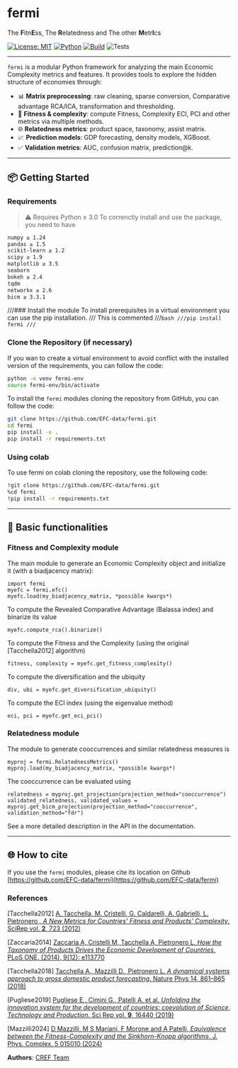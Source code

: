 # fermi

The **F**itn**E**ss, The **R**elatedness and The other **M**etr**I**cs

[![License: MIT](https://img.shields.io/badge/license-MIT-green.svg)](LICENSE)
[![Python](https://img.shields.io/badge/python-3.8+-blue.svg)](#)
[![Build](https://img.shields.io/badge/build-passing-brightgreen)](#)
![Tests](https://img.shields.io/badge/tests-passing-brightgreen?style=flat-square)

---

`fermi` is a modular Python framework for analyzing the main Economic Complexity metrics and features.
It provides tools to explore the hidden structure of economies through:

- 📊 **Matrix preprocessing**: raw cleaning, sparse conversion, Comparative advantage RCA/ICA, transformation and thresholding.
- 🧠 **Fitness & complexity**: compute Fitness, Complexity ECI, PCI and other metrics via multiple methods.
- 🌐 **Relatedness metrics**: product space, taxonomy, assist matrix.
- 📈 **Prediction models**: GDP forecasting, density models, XGBoost.
- ✅ **Validation metrics**: AUC, confusion matrix, prediction@k.

---

## 📦 Getting Started
### Requirements
> ⚠️ Requires Python ≥ 3.0
To correnctly install and use the package, you need to have
```bash
numpy ≥ 1.24
pandas ≥ 1.5
scikit-learn ≥ 1.2
scipy ≥ 1.9
matplotlib ≥ 3.5
seaborn
bokeh ≥ 2.4
tqdm
networkx ≥ 2.6
bicm ≥ 3.3.1
```
///### Install the module 
To install prerequisites in a virtual environment you can use the pip installation.
/// This is commented
///```bash
///pip install fermi
///```

### Clone the Repository (if necessary) 
If you wan to create a virtual environment to avoid conflict with the installed version of the requirements, you can follow the code:
```bash
python -m venv fermi-env
source fermi-env/bin/activate
```
To install the `fermi` modules cloning the repository from GitHub, you can follow the code:
```bash
git clone https://github.com/EFC-data/fermi.git
cd fermi
pip install -e .
pip install -r requirements.txt
```

### Using colab
To use fermi on colab cloning the repository, use the following code:
```bash
!git clone https://github.com/EFC-data/fermi.git
%cd fermi
!pip install -r requirements.txt
```

---

## 🚀 Basic functionalities
### Fitness and Complexity module
The main module to generate an Economic Complexity object and initialize it (with a biadjacency matrix):

    import fermi
    myefc = fermi.efc()
    myefc.load(my_biadjacency_matrix, *possible kwargs*)

To compute the Revealed Comparative Advantage (Balassa index) and binarize its value

    myefc.compute_rca().binarize()

To compute the Fitness and the Complexity (using the original [Tacchella2012] algorithm)

    fitness, complexity = myefc.get_fitness_complexity()

To compute the diversification and the ubiquity

    div, ubi = myefc.get_diversification_ubiquity()

To compute the ECI index (using the eigenvalue method)

    eci, pci = myefc.get_eci_pci()

### Relatedness module
The module to generate cooccurrences and similar relatedness measures is

    myproj = fermi.RelatednessMetrics()
    myproj.load(my_biadjacency_matrix, *possible kwargs*)

The cooccurrence can be evaluated using

    relatedness = myproj.get_projection(projection_method="cooccurrence")
    validated_relatedness, validated_values = myproj.get_bicm_projection(projection_method="cooccurrence", validation_method="fdr")

See a more detailed description in the API in the documentation.

---

## 🌐 How to cite
If you use the `fermi` modules, please cite its location on Github
[https://github.com/EFC-data/fermi](https://github.com/EFC-data/fermi)


### References

[Tacchella2012] [A. Tacchella, M. Cristelli, G. Caldarelli, A. Gabrielli, L. Pietronero , *A New Metrics for Countries' Fitness and Products' Complexity*, SciRep vol. **2**, 723 (2012)](https://doi.org/10.1038/srep00723)

[Zaccaria2014] [Zaccaria A, Cristelli M, Tacchella A, Pietronero L, *How the Taxonomy of Products Drives the Economic Development of Countries*, PLoS ONE, (2014), 9(12): e113770](https://doi.org/10.1371/journal.pone.0113770)

[Tacchella2018] [Tacchella A., Mazzilli D., Pietronero L. *A dynamical systems approach to gross domestic product forecasting*. Nature Phys 14, 861–865 (2018)](https://doi.org/10.1038/s41567-018-0204-y)

[Pugliese2019] [Pugliese E., Cimini G., Patelli A. et al. *Unfolding the innovation system for the development of countries: coevolution of Science, Technology and Production*. Sci Rep vol. **9**, 16440 (2019)](https://doi.org/10.1038/s41598-019-52767-5)

[Mazzilli2024] [D Mazzilli, M S Mariani, F Morone and A Patelli, *Equivalence between the Fitness-Complexity and the Sinkhorn-Knopp algorithms*, J. Phys. Complex. 5 015010 (2024)](https://doi.org/10.1088/2632-072X/ad2697)


__Authors__:
[CREF Team](www.cref.it)


